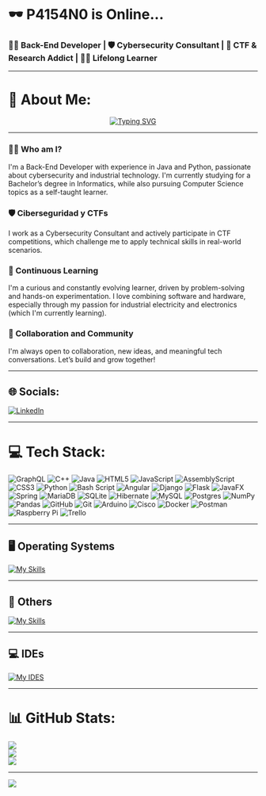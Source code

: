 # 🕶️ P4154N0 is Online...
### 👨‍💻 Back-End Developer | 🛡️ Cybersecurity Consultant | 🧪 CTF & Research Addict | 👨‍🎓 Lifelong Learner

---

# 💫 About Me:
<p align="center">
  <a href="https://git.io/typing-svg">
    <img src="https://readme-typing-svg.demolab.com?font=Fira+Code&pause=1000&center=true&vCenter=true&width=435&lines=Back-End+Developer+(Java+%26+Python);Self-taught+Computer+Science+Student;Computer+Science+in+progress...;Cybersecurity+Consultant;CTF+Participant;Active+Learner+Researcher;Lifelong+Learner+and+Builder+%E2%9C%A8" alt="Typing SVG" />
  </a>
</p>

---

### 👨‍💻 Who am I?
I'm a Back-End Developer with experience in Java and Python, passionate about cybersecurity and industrial technology. I'm currently studying for a Bachelor’s degree in Informatics, while also pursuing Computer Science topics as a self-taught learner.

### 🛡️ Ciberseguridad y CTFs
I work as a Cybersecurity Consultant and actively participate in CTF competitions, which challenge me to apply technical skills in real-world scenarios.

### 🧠 Continuous Learning
I'm a curious and constantly evolving learner, driven by problem-solving and hands-on experimentation. I love combining software and hardware, especially through my passion for industrial electricity and electronics (which I'm currently learning).

### 🤝 Collaboration and Community
I'm always open to collaboration, new ideas, and meaningful tech conversations. Let’s build and grow together!

---

## 🌐 Socials:
[![LinkedIn](https://img.shields.io/badge/LinkedIn-%230077B5.svg?logo=linkedin&logoColor=white)](https://www.linkedin.com/in/hector-pablo-graff/) 

---

# 💻 Tech Stack:
![GraphQL](https://img.shields.io/badge/-GraphQL-E10098?style=for-the-badge&logo=graphql&logoColor=white) 
![C++](https://img.shields.io/badge/c++-%2300599C.svg?style=for-the-badge&logo=c%2B%2B&logoColor=white) 
![Java](https://img.shields.io/badge/java-%23ED8B00.svg?style=for-the-badge&logo=openjdk&logoColor=white) 
![HTML5](https://img.shields.io/badge/html5-%23E34F26.svg?style=for-the-badge&logo=html5&logoColor=white) 
![JavaScript](https://img.shields.io/badge/javascript-%23323330.svg?style=for-the-badge&logo=javascript&logoColor=%23F7DF1E) 
![AssemblyScript](https://img.shields.io/badge/assembly%20script-%23000000.svg?style=for-the-badge&logo=assemblyscript&logoColor=white) 
![CSS3](https://img.shields.io/badge/css3-%231572B6.svg?style=for-the-badge&logo=css3&logoColor=white) 
![Python](https://img.shields.io/badge/python-3670A0?style=for-the-badge&logo=python&logoColor=ffdd54) 
![Bash Script](https://img.shields.io/badge/bash_script-%23121011.svg?style=for-the-badge&logo=gnu-bash&logoColor=white) 
![Angular](https://img.shields.io/badge/angular-%23DD0031.svg?style=for-the-badge&logo=angular&logoColor=white) 
![Django](https://img.shields.io/badge/django-%23092E20.svg?style=for-the-badge&logo=django&logoColor=white) 
![Flask](https://img.shields.io/badge/flask-%23000.svg?style=for-the-badge&logo=flask&logoColor=white) 
![JavaFX](https://img.shields.io/badge/javafx-%23FF0000.svg?style=for-the-badge&logo=javafx&logoColor=white) 
![Spring](https://img.shields.io/badge/spring-%236DB33F.svg?style=for-the-badge&logo=spring&logoColor=white) 
![MariaDB](https://img.shields.io/badge/MariaDB-003545?style=for-the-badge&logo=mariadb&logoColor=white) 
![SQLite](https://img.shields.io/badge/sqlite-%2307405e.svg?style=for-the-badge&logo=sqlite&logoColor=white) 
![Hibernate](https://img.shields.io/badge/Hibernate-59666C?style=for-the-badge&logo=Hibernate&logoColor=white) 
![MySQL](https://img.shields.io/badge/mysql-4479A1.svg?style=for-the-badge&logo=mysql&logoColor=white) 
![Postgres](https://img.shields.io/badge/postgres-%23316192.svg?style=for-the-badge&logo=postgresql&logoColor=white) 
![NumPy](https://img.shields.io/badge/numpy-%23013243.svg?style=for-the-badge&logo=numpy&logoColor=white) 
![Pandas](https://img.shields.io/badge/pandas-%23150458.svg?style=for-the-badge&logo=pandas&logoColor=white) 
![GitHub](https://img.shields.io/badge/github-%23121011.svg?style=for-the-badge&logo=github&logoColor=white) 
![Git](https://img.shields.io/badge/git-%23F05033.svg?style=for-the-badge&logo=git&logoColor=white) 
![Arduino](https://img.shields.io/badge/-Arduino-00979D?style=for-the-badge&logo=Arduino&logoColor=white) 
![Cisco](https://img.shields.io/badge/cisco-%23049fd9.svg?style=for-the-badge&logo=cisco&logoColor=black) 
![Docker](https://img.shields.io/badge/docker-%230db7ed.svg?style=for-the-badge&logo=docker&logoColor=white) 
![Postman](https://img.shields.io/badge/Postman-FF6C37?style=for-the-badge&logo=postman&logoColor=white) 
![Raspberry Pi](https://img.shields.io/badge/-Raspberry_Pi-C51A4A?style=for-the-badge&logo=Raspberry-Pi) 
![Trello](https://img.shields.io/badge/Trello-%23026AA7.svg?style=for-the-badge&logo=Trello&logoColor=white)

---

## 🖥️ Operating Systems
[![My Skills](https://skillicons.dev/icons?i=windows,linux,debian,kali,arduino,raspberrypi)](https://skillicons.dev)

---

## 🧰 Others
[![My Skills](https://skillicons.dev/icons?i=bash,docker)](https://skillicons.dev)

---

## 💻 IDEs
[![My IDES](https://skillicons.dev/icons?i=idea,sublime,vscode)](https://skillicons.dev)

---

# 📊 GitHub Stats:
![](https://github-readme-stats.vercel.app/api?username=P4154N0&theme=dark&hide_border=false&include_all_commits=false&count_private=false)<br/>
![](https://nirzak-streak-stats.vercel.app/?user=P4154N0&theme=dark&hide_border=false)<br/>
![](https://github-readme-stats.vercel.app/api/top-langs/?username=P4154N0&theme=dark&hide_border=false&include_all_commits=false&count_private=false&layout=compact)

---

[![](https://visitcount.itsvg.in/api?id=P4154N0&icon=0&color=0)](https://visitcount.itsvg.in)
